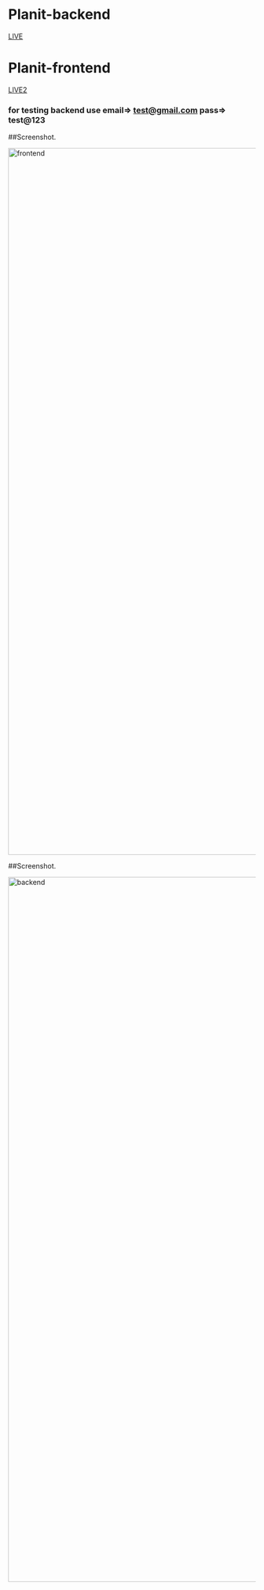 # Planit-backend



[LIVE](https://planit-backend-2f8w.onrender.com/admin/)





# Planit-frontend


[LIVE2](https://planit-frontend-nine.vercel.app/login)

### for testing backend use email=> test@gmail.com pass=> test@123


##Screenshot.

<img width="1439" alt="frontend" src="https://github.com/user-attachments/assets/42a432f4-19b9-4c7d-8ffc-42d5329f8161" />




##Screenshot.

<img width="1435" alt="backend" src="https://github.com/user-attachments/assets/975683ce-4e1c-43a9-9832-b69be797733f" />









